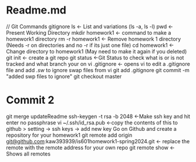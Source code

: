 # Readme.md
// Git Commands
gitignore
ls <- List and variations (ls -a, ls -l)
 pwd <- Present Working Directory
mkdir homework1 <- command to make a homework1 directory
rm -r homework1 <- Remove homework 1 directory (Needs -r on directories and no -r if its just one file)
cd homework1 <- Change directory to homework1 (May need to make it again if you deleted)
git init <- create a git repo
git status <-Git Status to check what is or is not tracked and what branch your on
vi .gitignore <- opens vi to edit a .gitignore file and add *.sw* to ignore swap files from vi
git add .gitignore
git commit -m "added swp files to ignore"
git checkout master

# Commit 2 
git merge updateReadme
ssh-keygen -t rsa -b 2048  <-Make ssh key and hit enter no passphrase
vi ~/.ssh/id_rsa.pub <-copy the contents of this to github > setting -> ssh keys -> add new key
Go on Github and create a repository for your homework1 
git remote add origin git@github.com:kaw393939/is601homework1-spring2024.git <- replace the remote with the remote address for your own repo
git remote show <- Shows all remotes